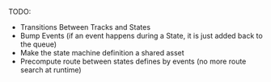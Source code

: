 TODO:
- Transitions Between Tracks and States
- Bump Events (if an event happens during a State, it is just added back to the queue)
- Make the state machine definition a shared asset
- Precompute route between states defines by events (no more route search at runtime)
